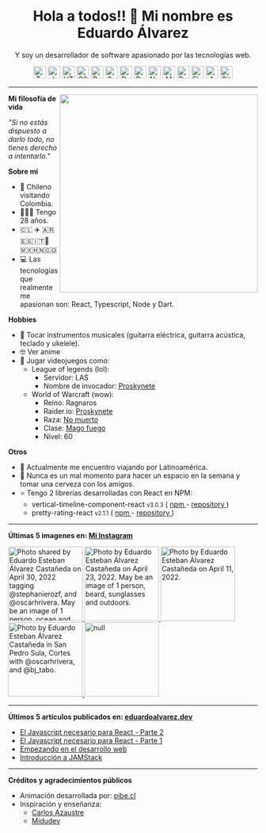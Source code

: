 <h1 align="center">Hola a todos!! 👋 Mi nombre es Eduardo Álvarez</h1>
<p align="center">
  Y soy un desarrollador de software apasionado por las tecnologías web.
</p>

<p align="center">
  <img
     src='https://github.com/Proskynete/Proskynete/blob/master/images/icons/ts.png?raw=true'
     alt=Typescript
     width='25px'
     height='25px'
    /> <img
     src='https://github.com/Proskynete/Proskynete/blob/master/images/icons/js.png?raw=true'
     alt=Javascript
     width='25px'
     height='25px'
    /> <img
     src='https://github.com/Proskynete/Proskynete/blob/master/images/icons/html5.png?raw=true'
     alt=HTML5
     width='25px'
     height='25px'
    /> <img
     src='https://github.com/Proskynete/Proskynete/blob/master/images/icons/css3.png?raw=true'
     alt=CSS3
     width='25px'
     height='25px'
    /> <img
     src='https://github.com/Proskynete/Proskynete/blob/master/images/icons/bootstrap.png?raw=true'
     alt=Bootstrap
     width='25px'
     height='25px'
    /> <img
     src='https://github.com/Proskynete/Proskynete/blob/master/images/icons/sass.png?raw=true'
     alt=Sass
     width='25px'
     height='25px'
    /> <img
     src='https://github.com/Proskynete/Proskynete/blob/master/images/icons/react.png?raw=true'
     alt=React
     width='25px'
     height='25px'
    /> <img
     src='https://github.com/Proskynete/Proskynete/blob/master/images/icons/redux.png?raw=true'
     alt=Redux
     width='25px'
     height='25px'
    /> <img
     src='https://github.com/Proskynete/Proskynete/blob/master/images/icons/node.png?raw=true'
     alt=Nodejs
     width='25px'
     height='25px'
    /> <img
     src='https://github.com/Proskynete/Proskynete/blob/master/images/icons/mongodb.png?raw=true'
     alt=MongoDB
     width='25px'
     height='25px'
    /> <img
     src='https://github.com/Proskynete/Proskynete/blob/master/images/icons/dart.png?raw=true'
     alt=Dart
     width='25px'
     height='25px'
    /> <img
     src='https://github.com/Proskynete/Proskynete/blob/master/images/icons/flutter.png?raw=true'
     alt=Flutter
     width='25px'
     height='25px'
    /> <img
     src='https://github.com/Proskynete/Proskynete/blob/master/images/icons/aws.png?raw=true'
     alt=Amazon Web Services
     width='25px'
     height='25px'
    /> <img
     src='https://github.com/Proskynete/Proskynete/blob/master/images/icons/git.png?raw=true'
     alt=Git
     width='25px'
     height='25px'
    />
</p>

---

<img
  width="400"
  align="right"
  src="https://github.com/Proskynete/Proskynete/blob/master/images/proskynete.gif?raw=true"
/>

<p align="left">
  <strong>Mi filosofía de vida</strong>
</p>
<p>
  <i>"Si no estás dispuesto a darlo todo, no tienes derecho a intentarlo."</i>
</p>

<p align="left">
  <strong>Sobre mi</strong>
</p>
<ul>
  <li>📍 Chileno visitando Colombia.</li>
  <li>👨🏼‍💻 Tengo 28 años.</li>
  <li>🇨🇱 ✈️ 🇦🇷🇪🇸🇮🇹🗿🇲🇽🇭🇳🇨🇴</li>
  <li>
    💻 Las tecnologías que realmente me apasionan son: React, Typescript, Node y
    Dart.
  </li>
</ul>

<p align="left">
  <strong>Hobbies</strong>
</p>
<ul>
  <li>
    🎼 Tocar instrumentos musicales (guitarra eléctrica, guitarra acústica,
    teclado y ukelele).
  </li>
  <li>🤓 Ver anime</li>
  <li>
    👾 Jugar videojuegos como:
    <ul>
      <li>
        League of legends (lol):
        <ul>
          <li>Servidor: LAS</li>
          <li>
            Nombre de invocador:
            <a
              href="https://www.leagueofgraphs.com/es/summoner/las/proskynete"
              target="_blank"
            >
              Proskynete
            </a>
          </li>
        </ul>
      </li>
      <li>
        World of Warcraft (wow):
        <ul>
          <li>Reino: Ragnaros</li>
          <li>
            Raider.io:
            <a
              href="https://raider.io/characters/us/ragnaros/Proskynete"
              target="_blank"
            >
              Proskynete
            </a>
          </li>
          <li>
            Raza:
            <a
              href="https://worldofwarcraft.com/en-us/game/races/undead"
              target="_blank"
            >
              No muerto
            </a>
          </li>
          <li>
            Clase:
            <a
              href="https://worldofwarcraft.com/en-us/game/talent-calculator#mage/fire"
              target="_blank"
            >
              Mago fuego
            </a>
          </li>
          <li>Nivel: 60</li>
        </ul>
      </li>
    </ul>
  </li>
</ul>

<p align="left">
  <strong>Otros</strong>
</p>
<ul>
  <li>🧳 Actualmente me encuentro viajando por Latinoamérica.</li>
  <li>
    🍺 Nunca es un mal momento para hacer un espacio en la semana y tomar una
    cerveza con los amigos.
  </li>
  <li>
    ⭐ Tengo 2 librerías desarrolladas con React en NPM:
    <ul>
      <li>
        vertical-timeline-component-react <small>v3.0.3</small> (
        <a
          href="https://www.npmjs.com/package/vertical-timeline-component-react"
          target="_blank"
        >
          npm
        </a>
        -
        <a
          href="https://github.com/Proskynete/vertical-timeline-component-react"
          target="_blank"
        >
          repository
        </a>
        )
      </li>
      <li>
        pretty-rating-react <small>v2.1.1</small> (
        <a
          href="https://www.npmjs.com/package/pretty-rating-react"
          target="_blank"
        >
          npm
        </a>
        -
        <a
          href="https://github.com/Proskynete/pretty-rating-react"
          target="_blank"
        >
          repository
        </a>
        )
      </li>
    </ul>
  </li>
</ul>

---

<p align="left">
  <strong>
    Últimas 5 imagenes en:
    <a href="https://instagram.com/proskynete" target="_blank">
      Mi Instagram
    </a>
  </strong>
</p>

<a href="https://instagram.com/p/Cc_cocVOMbD" target="_blank">
  <img
    src="https://instagram.flba2-1.fna.fbcdn.net/v/t51.2885-15/279489900_144076224849503_3151273438362112689_n.jpg?stp=c180.0.1080.1080a_dst-jpg_e35_s640x640_sh0.08&_nc_ht=instagram.flba2-1.fna.fbcdn.net&_nc_cat=111&_nc_ohc=dREUTKBZv5QAX9NsYjl&edm=ABfd0MgBAAAA&ccb=7-5&oh=00_AT_oauzX8OE6TKETyLIOXXWm2mTJ5Mztt8DxHH6gloyDnA&oe=6294DB0C&_nc_sid=7bff83"
    alt="Photo shared by Eduardo Esteban Álvarez Castañeda on April 30, 2022 tagging @stephanierozf, and @oscarhrivera. May be an image of 1 person, ocean and sky."
    width="150px"
    height="150px"
  />
</a>
<a href="https://instagram.com/p/CctehnfOHqb" target="_blank">
  <img
    src="https://instagram.flba2-1.fna.fbcdn.net/v/t51.2885-15/278921449_1023023798611078_3173873679217000302_n.jpg?stp=c0.180.1440.1440a_dst-jpg_e35_s640x640_sh0.08&_nc_ht=instagram.flba2-1.fna.fbcdn.net&_nc_cat=110&_nc_ohc=e_XXEgB1BCsAX_XfK_A&edm=ABfd0MgBAAAA&ccb=7-5&oh=00_AT_Vks95o73ORlQxcZKn43niSA2wMalq-lyf9uvfxhjLfw&oe=6294A9D9&_nc_sid=7bff83"
    alt="Photo by Eduardo Esteban Álvarez Castañeda on April 23, 2022. May be an image of 1 person, beard, sunglasses and outdoors."
    width="150px"
    height="150px"
  />
</a>
<a href="https://instagram.com/p/CcOW8G0OlAs" target="_blank">
  <img
    src="https://instagram.flba2-1.fna.fbcdn.net/v/t51.2885-15/278140654_358298049411886_6157918978119809269_n.jpg?stp=c180.0.1080.1080a_dst-jpg_e35_s640x640_sh0.08&_nc_ht=instagram.flba2-1.fna.fbcdn.net&_nc_cat=110&_nc_ohc=C0rvH8vZ3U4AX-uFAM-&tn=rCBrJqNhyd6JJ5G_&edm=ABfd0MgBAAAA&ccb=7-5&oh=00_AT8yyIZCjo2tw7zHhlT_iqZIWqs0E7ACf3nHLdAIa_9PLw&oe=62950DC3&_nc_sid=7bff83"
    alt="Photo by Eduardo Esteban Álvarez Castañeda on April 11, 2022."
    width="150px"
    height="150px"
  />
</a>
<a href="https://instagram.com/p/Cb_GOpSAARN" target="_blank">
  <img
    src="https://instagram.flba2-1.fna.fbcdn.net/v/t51.2885-15/277895915_264982375844814_1364159946048635381_n.jpg?stp=c180.0.1080.1080a_dst-jpg_e35_s640x640_sh0.08&_nc_ht=instagram.flba2-1.fna.fbcdn.net&_nc_cat=106&_nc_ohc=S50GG10HfyQAX_As9u7&tn=rCBrJqNhyd6JJ5G_&edm=ABfd0MgBAAAA&ccb=7-5&oh=00_AT_tGMIUEq21QRdgGMx2jkrem-JFyyiC199QcyvTKdsh7g&oe=629355E8&_nc_sid=7bff83"
    alt="Photo by Eduardo Esteban Álvarez Castañeda in San Pedro Sula, Cortes with @oscarhrivera, and @bj_tabo."
    width="150px"
    height="150px"
  />
</a>
<a href="https://instagram.com/p/CbknlJGgbZM" target="_blank">
  <img
    src="https://instagram.flba2-1.fna.fbcdn.net/v/t51.2885-15/277401254_1120246868753593_5792336941392140816_n.jpg?stp=c0.120.720.720a_dst-jpg_e15_s640x640&_nc_ht=instagram.flba2-1.fna.fbcdn.net&_nc_cat=101&_nc_ohc=AyMAqrumImEAX-sR9l3&edm=ABfd0MgBAAAA&ccb=7-5&oh=00_AT_mKxahQb3HE2jkLR9R7uWgMMDrGhw395Eqj4gUBPuhYw&oe=628F659F&_nc_sid=7bff83"
    alt="null"
    width="150px"
    height="150px"
  />
</a>

---

<p align="left">
  <strong>
    Últimos 5 artículos publicados en:
    <a href="https://eduardoalvarez.dev" target="_blank">
      eduardoalvarez.dev
    </a>
  </strong>
</p>

- [El Javascript necesario para React - Parte 2](https://eduardoalvarez.dev/articulos/el-javascript-necesario-para-react-parte-2)
- [El Javascript necesario para React - Parte 1](https://eduardoalvarez.dev/articulos/el-javascript-necesario-para-react-parte-1)
- [Empezando en el desarrollo web](https://eduardoalvarez.dev/articulos/empezando-en-el-desarrollo-web)
- [Introducción a JAMStack](https://eduardoalvarez.dev/articulos/introduccion-a-jamstack)

---

<p align="left">
  <strong>Créditos y agradecimientos públicos</strong>
</p>
<ul>
  <li>
    Animación desarrollada por:
    <a href="https://pibe.cl/" target="_blank">
      pibe.cl
    </a>
  </li>
  <li>
    Inspiración y enseñanza:
    <ul>
      <li>
        <a href="https://carlosazaustre.es/" target="_blank">
          Carlos Azaustre
        </a>
      </li>
      <li>
        <a href="https://midu.dev/" target="_blank">
          Midudev
        </a>
      </li>
    </ul>
  </li>
</ul>
